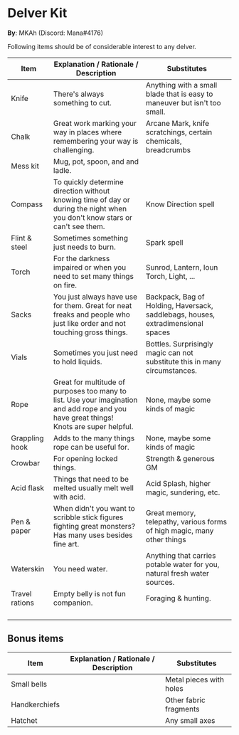 # Delver Kit

**By**: MKAh (Discord: Mana#4176)

Following items should be of considerable interest to any delver.

| Item           | Explanation / Rationale / Description                        | Substitutes                                                  |
| -------------- | ------------------------------------------------------------ | ------------------------------------------------------------ |
| Knife          | There's always something to cut.                             | Anything with a small blade that is easy to maneuver but isn't too small. |
| Chalk          | Great work marking your way in places where remembering your way is challenging. | Arcane Mark, knife scratchings, certain chemicals, breadcrumbs |
| Mess kit       | Mug, pot, spoon, and and ladle.                              |                                                              |
| Compass        | To quickly determine direction without knowing time of day or during the night when you don't know stars or can't see them. | Know Direction spell                                         |
| Flint & steel  | Sometimes something just needs to burn.                      | Spark spell                                                  |
| Torch          | For the darkness impaired or when you need to set many things on fire. | Sunrod, Lantern, Ioun Torch, Light, ...                      |
| Sacks          | You just always have use for them. Great for neat freaks and people who just like order and not touching gross things. | Backpack, Bag of Holding, Haversack, saddlebags, houses, extradimensional spaces |
| Vials          | Sometimes you just need to hold liquids.                     | Bottles. Surprisingly magic can not substitute this in many circumstances. |
| Rope           | Great for multitude of purposes too many to list. Use your imagination and add rope and you have great things!<br/>Knots are super helpful. | None, maybe some kinds of magic                              |
| Grappling hook | Adds to the many things rope can be useful for.              | None, maybe some kinds of magic                              |
| Crowbar        | For opening locked things.                                   | Strength & generous GM                                       |
| Acid flask     | Things that need to be melted usually melt well with acid.   | Acid Splash, higher magic, sundering, etc.                   |
| Pen & paper    | When didn't you want to scribble stick figures fighting great monsters? Has many uses besides fine art. | Great memory, telepathy, various forms of high magic, many other things |
| Waterskin      | You need water.                                              | Anything that carries potable water for you, natural fresh water sources. |
| Travel rations | Empty belly is not fun companion.                            | Foraging & hunting.                                          |
|                |                                                              |                                                              |
|                |                                                              |                                                              |
|                |                                                              |                                                              |
|                |                                                              |                                                              |

## Bonus items

| Item          | Explanation / Rationale / Description | Substitutes             |
| ------------- | ------------------------------------- | ----------------------- |
| Small bells   |                                       | Metal pieces with holes |
| Handkerchiefs |                                       | Other fabric fragments  |
| Hatchet       |                                       | Any small axes          |

